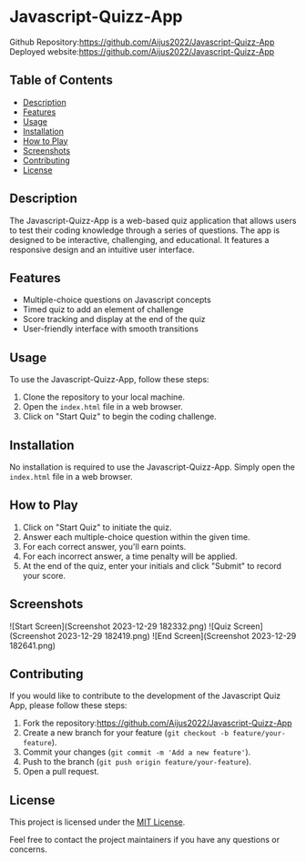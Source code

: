 # Javascript-Quizz-App
Github Repository:https://github.com/Aijus2022/Javascript-Quizz-App
Deployed website:https://github.com/Aijus2022/Javascript-Quizz-App

## Table of Contents
- [Description](#description)
- [Features](#features)
- [Usage](#usage)
- [Installation](#installation)
- [How to Play](#how-to-play)
- [Screenshots](#screenshots)
- [Contributing](#contributing)
- [License](#license)

## Description
The Javascript-Quizz-App is a web-based quiz application that allows users to test their coding knowledge through a series of questions. The app is designed to be interactive, challenging, and educational. It features a responsive design and an intuitive user interface.

## Features
- Multiple-choice questions on Javascript concepts
- Timed quiz to add an element of challenge
- Score tracking and display at the end of the quiz
- User-friendly interface with smooth transitions

## Usage
To use the Javascript-Quizz-App, follow these steps:
1. Clone the repository to your local machine.
2. Open the `index.html` file in a web browser.
3. Click on "Start Quiz" to begin the coding challenge.

## Installation
No installation is required to use the Javascript-Quizz-App. Simply open the `index.html` file in a web browser.

## How to Play
1. Click on "Start Quiz" to initiate the quiz.
2. Answer each multiple-choice question within the given time.
3. For each correct answer, you'll earn points.
4. For each incorrect answer, a time penalty will be applied.
5. At the end of the quiz, enter your initials and click "Submit" to record your score.

## Screenshots
![Start Screen](Screenshot 2023-12-29 182332.png)
![Quiz Screen](Screenshot 2023-12-29 182419.png)
![End Screen](Screenshot 2023-12-29 182641.png)

## Contributing
If you would like to contribute to the development of the Javascript Quiz App, please follow these steps:
1. Fork the repository:https://github.com/Aijus2022/Javascript-Quizz-App
2. Create a new branch for your feature (`git checkout -b feature/your-feature`).
3. Commit your changes (`git commit -m 'Add a new feature'`).
4. Push to the branch (`git push origin feature/your-feature`).
5. Open a pull request.

## License
This project is licensed under the [MIT License](LICENSE).

Feel free to contact the project maintainers if you have any questions or concerns.

